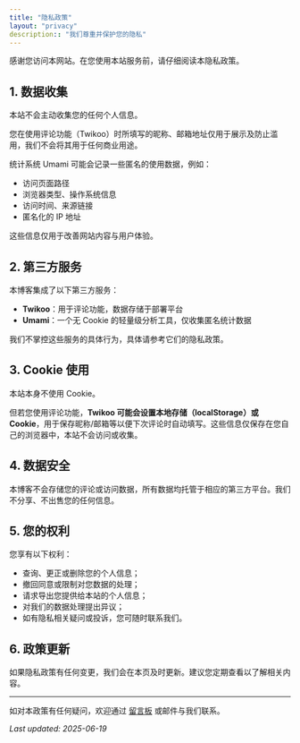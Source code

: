 ```yaml
---
title: "隐私政策"
layout: "privacy"
description:: "我们尊重并保护您的隐私"
---
```


感谢您访问本网站。在您使用本站服务前，请仔细阅读本隐私政策。

## 1. 数据收集

本站不会主动收集您的任何个人信息。

您在使用评论功能（Twikoo）时所填写的昵称、邮箱地址仅用于展示及防止滥用，我们不会将其用于任何商业用途。

统计系统 Umami 可能会记录一些匿名的使用数据，例如：

- 访问页面路径
- 浏览器类型、操作系统信息
- 访问时间、来源链接
- 匿名化的 IP 地址

这些信息仅用于改善网站内容与用户体验。

## 2. 第三方服务

本博客集成了以下第三方服务：

- **Twikoo**：用于评论功能，数据存储于部署平台
- **Umami**：一个无 Cookie 的轻量级分析工具，仅收集匿名统计数据

我们不掌控这些服务的具体行为，具体请参考它们的隐私政策。

## 3. Cookie 使用

本站本身不使用 Cookie。

但若您使用评论功能，**Twikoo 可能会设置本地存储（localStorage）或 Cookie**，用于保存昵称/邮箱等以便下次评论时自动填写。这些信息仅保存在您自己的浏览器中，本站不会访问或收集。

## 4. 数据安全

本博客不会存储您的评论或访问数据，所有数据均托管于相应的第三方平台。我们不分享、不出售您的任何信息。

## 5. 您的权利

您享有以下权利：

- 查询、更正或删除您的个人信息；  
- 撤回同意或限制对您数据的处理；  
- 请求导出您提供给本站的个人信息；  
- 对我们的数据处理提出异议；  
- 如有隐私相关疑问或投诉，您可随时联系我们。

## 6. 政策更新

如果隐私政策有任何变更，我们会在本页及时更新。建议您定期查看以了解相关内容。

---

如对本政策有任何疑问，欢迎通过 [留言板](/guestbook/) 或邮件与我们联系。

_Last updated: 2025-06-19_
